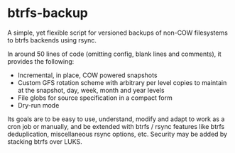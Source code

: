 # btrfs-backup
A simple, yet flexible script for versioned backups of non-COW filesystems to btrfs backends using rsync.

In around 50 lines of code (omitting config, blank lines and comments), it provides the following:

* Incremental, in place, COW powered snapshots
* Custom GFS rotation scheme with arbitrary per level copies to maintain at the snapshot, day, week, month and year levels
* File globs for source specification in a compact form
* Dry-run mode

Its goals are to be easy to use, understand, modify and adapt to work as a cron job or manually, and be extended with btrfs / rsync features like btrfs deduplication, miscellaneous rsync options, etc. Security may be added by stacking btrfs over LUKS.
